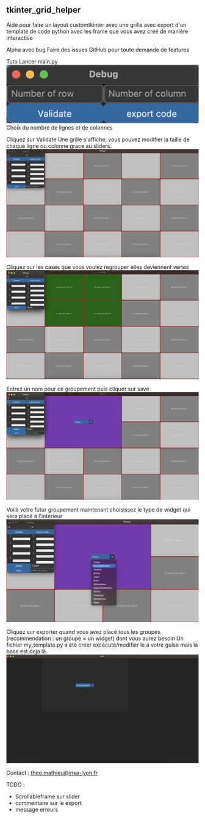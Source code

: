## tkinter_grid_helper

Aide pour faire un layout customtkinter avec une grille 
avec export d'un template de code python avec les frame que vous avez créé de manière interactive 

Alpha avec bug 
Faire des issues GitHub pour toute demande de features

Tuto 
Lancer main.py  
![choix_nb](tuto/choix_nb.png)  
Choix du nombre de lignes et de colonnes

Cliquez sur Validate 
Une grille s'affiche, vous pouvez modifier la taille de chaque ligne ou colonne grace au sliders.
![choix_weight](tuto/choix_weight.png)

Cliquez sur les cases que vous voulez regrouper elles deviennent vertes
![select](tuto/select_frame.png)

Entrez un nom pour ce groupement puis cliquer sur save 
![saved](tuto/Frame_created.png)

Voilà votre futur groupement maintenant choisissez le type de widget qui sera placé à l'intérieur
![choice](tuto/widget_choice.png)

Cliquez sur exporter quand vous avez placé tous les groupes (recommendation : un groupe = un widget) dont vous aurez besoin 
Un fichier my_template.py a été créer excécuté/modifier le a votre guise mais la base est deja là.
![end](tuto/Template.png)


Contact : theo.mathieu@insa-lyon.fr

TODO :
- Scrollableframe sur slider 
- commentaire sur le export 
- message erreurs 
